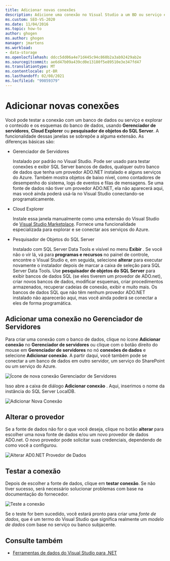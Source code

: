 ```yaml
---
title: Adicionar novas conexões
description: Adicione uma conexão no Visual Studio a um BD ou serviço e explore os conteúdos e esquemas do BD, usando Gerenciador de Servidores, Cloud Explorer ou Pesquisador de Objetos do SQL Server.
ms.custom: SEO-VS-2020
ms.date: 11/04/2016
ms.topic: how-to
author: ghogen
ms.author: ghogen
manager: jmartens
ms.workload:
- data-storage
ms.openlocfilehash: ddcc5dd06a4e71d445c94c860b2a3ab92429ab2e
ms.sourcegitcommit: ae6d47b09a439cd0e13180f5e89510e3e347fd47
ms.translationtype: MT
ms.contentlocale: pt-BR
ms.lasthandoff: 02/08/2021
ms.locfileid: "99859379"
---
```

# <a name="add-new-connections"></a>Adicionar novas conexões

Você pode testar a conexão com um banco de dados ou serviço e explorar o conteúdo e os esquemas do banco de dados, usando **Gerenciador de servidores**, **Cloud Explorer** ou **pesquisador de objetos do SQL Server**. A funcionalidade dessas janelas se sobrepõe a alguma extensão. As diferenças básicas são:

- Gerenciador de Servidores

   Instalado por padrão no Visual Studio. Pode ser usado para testar conexões e exibir SQL Server bancos de dados, qualquer outro banco de dados que tenha um provedor ADO.NET instalado e alguns serviços do Azure. Também mostra objetos de baixo nível, como contadores de desempenho do sistema, logs de eventos e filas de mensagens. Se uma fonte de dados não tiver um provedor ADO.NET, ela não aparecerá aqui, mas você ainda poderá usá-la no Visual Studio conectando-se programaticamente.

- Cloud Explorer

   Instale essa janela manualmente como uma extensão do Visual Studio de [Visual Studio Marketplace](https://marketplace.visualstudio.com/items?itemName=ms-azuretools.CloudExplorerForVS). Fornece uma funcionalidade especializada para explorar e se conectar aos serviços do Azure.

- Pesquisador de Objetos do SQL Server

   Instalado com SQL Server Data Tools e visível no menu **Exibir** . Se você não o vir lá, vá para **programas e recursos** no painel de controle, encontre o Visual Studio e, em seguida, selecione **alterar** para executar novamente o instalador depois de marcar a caixa de seleção para SQL Server Data Tools. Use **pesquisador de objetos do SQL Server** para exibir bancos de dados SQL (se eles tiverem um provedor de ADO.net), criar novos bancos de dados, modificar esquemas, criar procedimentos armazenados, recuperar cadeias de conexão, exibir e muito mais. Os bancos de dados SQL que não têm nenhum provedor ADO.NET instalado não aparecerão aqui, mas você ainda poderá se conectar a eles de forma programática.

## <a name="add-a-connection-in-server-explorer"></a>Adicionar uma conexão no Gerenciador de Servidores

Para criar uma conexão com o banco de dados, clique no ícone **Adicionar conexão** no **Gerenciador de servidores** ou clique com o botão direito do mouse em **Gerenciador de servidores** no nó **conexões de dados** e selecione **Adicionar conexão**. A partir daqui, você também pode se conectar a um banco de dados em outro servidor, um serviço do SharePoint ou um serviço do Azure.

![Ícone de nova conexão Gerenciador de Servidores](../data-tools/media/raddata-server-explorer-new-connection-icon.png)

Isso abre a caixa de diálogo **Adicionar conexão** . Aqui, inserimos o nome da instância do SQL Server LocalDB.

![Adicionar Nova Conexão](../data-tools/media/raddata-add-new-connection-dialog.png)

## <a name="change-the-provider"></a>Alterar o provedor

Se a fonte de dados não for o que você deseja, clique no botão **alterar** para escolher uma nova fonte de dados e/ou um novo provedor de dados ADO.net. O novo provedor pode solicitar suas credenciais, dependendo de como você a configurou.

![Alterar AD0.NET Provedor de Dados](../data-tools/media/raddata-change-ad0.net-data-provider.png)

## <a name="test-the-connection"></a>Testar a conexão

Depois de escolher a fonte de dados, clique em **testar conexão**. Se não tiver sucesso, será necessário solucionar problemas com base na documentação do fornecedor.

![Teste a conexão](../data-tools/media/raddata-test-connection.png)

Se o teste for bem sucedido, você estará pronto para criar uma *fonte de dados*, que é um termo do Visual Studio que significa realmente um *modelo de dados* com base no serviço ou banco subjacente.

## <a name="see-also"></a>Consulte também

- [Ferramentas de dados do Visual Studio para .NET](../data-tools/visual-studio-data-tools-for-dotnet.md)
